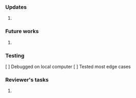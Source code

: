 ### Updates
1. 

### Future works
1. 

### Testing
[ ] Debugged on local computer
[ ] Tested most edge cases

### Reviewer's tasks
1. 
